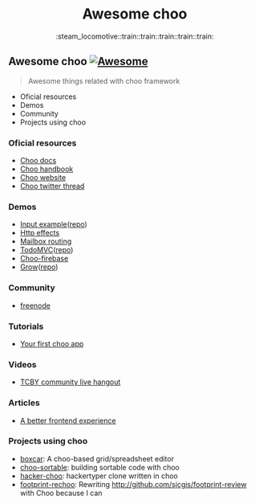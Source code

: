 <h1 align="center">Awesome choo</h1>

<div align="center">
  :steam_locomotive::train::train::train::train::train:
</div>

## Awesome choo [![Awesome](https://cdn.rawgit.com/sindresorhus/awesome/d7305f38d29fed78fa85652e3a63e154dd8e8829/media/badge.svg)](https://github.com/sindresorhus/awesome)
> Awesome things related with choo framework

* Oficial resources
* Demos
* Community
* Projects using choo

### Oficial resources

* [Choo docs](https://github.com/yoshuawuyts/choo/blob/master/README.md)
* [Choo handbook](https://github.com/yoshuawuyts/choo-handbook)
* [Choo website](http://yoshuawuyts.com/www-choo/)
* [Choo twitter thread](https://twitter.com/yoshuawuyts/status/730087077803528193)

### Demos

* [Input example](http://requirebin.com/?gist=e589473373b3100a6ace29f7bbee3186)([repo](https://github.com/yoshuawuyts/choo/tree/master/examples/title))
* [Http effects](https://hyperdev.com/#!/project/fork-fang)
* [Mailbox routing](https://github.com/yoshuawuyts/choo/tree/master/examples/mailbox)
* [TodoMVC](http://shuheikagawa.com/todomvc-choo/)([repo](https://github.com/shuhei/todomvc-choo))
* [Choo-firebase](https://github.com/mw222rs/choo-firebase)
* [Grow](https://grow.static.land/)([repo](https://github.com/sethvincent/grow))

### Community

* [freenode](https://webchat.freenode.net/?channels=choo)

### Tutorials

* [Your first choo app](https://github.com/yoshuawuyts/choo-handbook/blob/master/your-first-app.md)

### Videos

* [TCBY community live hangout](https://www.youtube.com/watch?v=a97Mw2z1SAI)

### Articles

* [A better frontend experience](https://medium.com/@yoshuawuyts/a-better-frontend-experience-7b0498c85658)

### Projects using choo

* [boxcar](https://github.com/toddself/boxcar): A choo-based grid/spreadsheet editor
* [choo-sortable](https://github.com/willkessler/choo-sortable): building sortable code with choo
* [hacker-choo](https://github.com/mw222rs/hacker-choo): hackertyper clone written in choo
* [footprint-rechoo](https://github.com/npeihl/footprint-rechoo): Rewriting http://github.com/sjcgis/footprint-review with Choo because I can
